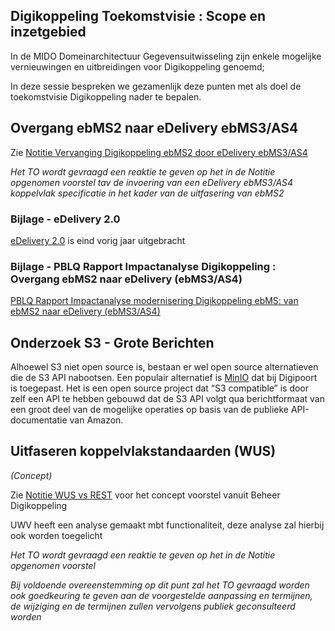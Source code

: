 
## Digikoppeling Toekomstvisie : Scope en inzetgebied

In de MIDO Domeinarchitectuur Gegevensuitwisseling zijn enkele mogelijke vernieuwingen en uitbreidingen voor Digikoppeling genoemd;

In deze sessie bespreken we gezamenlijk deze punten met als doel de toekomstvisie Digikoppeling nader te bepalen.

## Overgang ebMS2 naar eDelivery ebMS3/AS4

Zie [Notitie Vervanging Digikoppeling ebMS2 door eDelivery ebMS3/AS4](https://github.com/Logius-standaarden/Overleg/blob/main/Digikoppeling/2025-03-19/vergaderstukken/Notitie_Invoering_Digikoppeling_eDelivery_ebMS3-AS4.md)

_Het TO wordt gevraagd een reaktie te geven op het in de Notitie opgenomen voorstel tav de invoering van een eDelivery ebMS3/AS4 koppelvlak specificatie in het kader van de uitfasering van ebMS2_

### Bijlage - eDelivery 2.0
[eDelivery 2.0](https://ec.europa.eu/digital-building-blocks/sites/pages/viewpage.action?pageId=848625744) is eind vorig jaar uitgebracht


### Bijlage - PBLQ Rapport Impactanalyse Digikoppeling : Overgang ebMS2 naar eDelivery (ebMS3/AS4)

[PBLQ Rapport Impactanalyse modernisering Digikoppeling ebMS: 
van ebMS2 naar eDelivery (ebMS3/AS4)](https://github.com/Logius-standaarden/Overleg/blob/main/Digikoppeling/2024-03-06/Rapport%20Impactanalyse%20modernisering%20Digikoppeling%20ebMS%20-%20v1.1%20definitief%2019%20januari%202024.pdf)

## Onderzoek S3 - Grote Berichten

Alhoewel S3 niet open source is, bestaan er wel open source alternatieven die de S3 API nabootsen. Een populair alternatief is [MinIO](https://github.com/minio/minio) dat bij Digipoort is toegepast. Het is een open source project dat “S3 compatible” is door zelf een API te hebben gebouwd dat de S3 API volgt qua berichtformaat van een groot deel van de mogelijke operaties op basis van de publieke API-documentatie van Amazon.

## Uitfaseren koppelvlakstandaarden (WUS)

_(Concept)_

Zie [Notitie WUS vs REST](https://github.com/Logius-standaarden/Overleg/blob/main/Digikoppeling/2025-03-19/concepten/WUS_vs_REST.md) voor het concept voorstel vanuit Beheer Digikoppeling 

UWV heeft een analyse gemaakt mbt functionaliteit,  deze analyse zal hierbij ook worden toegelicht 

_Het TO wordt gevraagd een reaktie te geven op het in de Notitie opgenomen voorstel_

_Bij voldoende overeenstemming op dit punt zal het TO gevraagd worden ook goedkeuring te geven aan de voorgestelde aanpassing en termijnen, de wijziging en de termijnen zullen vervolgens publiek geconsulteerd worden_



